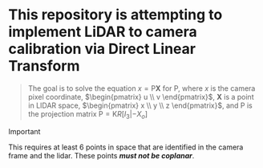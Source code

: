 # This repository is attempting to implement LiDAR to camera calibration via Direct Linear Transform

>The goal is to solve the equation $x = \text{P}\mathbf{X}$ for P, where $x$ is the camera pixel coordinate, $\begin{pmatrix} u \\ v \end{pmatrix}$, $\mathbf{X}$ is a point in LIDAR space, $\begin{pmatrix} x \\ y \\ z \end{pmatrix}$, and $\text{P is the projection matrix P} = \text{K}R[I_3 | - X_o]$  

> [!IMPORTANT]
> This requires at least 6 points in space that are identified in the camera frame and the lidar. These points ***must not be coplanar***.
